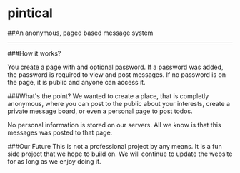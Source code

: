pintical
=======
##An anonymous, paged based message system

---
###How it works?

You create a page with and optional password. If a password was added, the password is required to view and post messages. If no password is on the page, it is public and anyone can access it.

###What's the point?
We wanted to create a place, that is completly anonymous, where you can post to the public about your interests, create a private message board, or even a personal page to post todos.

No personal information is stored on our servers. All we know is that this messages was posted to that page.

###Our Future
This is not a professional project by any means. It is a fun side project that we hope to build on. We will continue to update the website for as long as we enjoy doing it.
